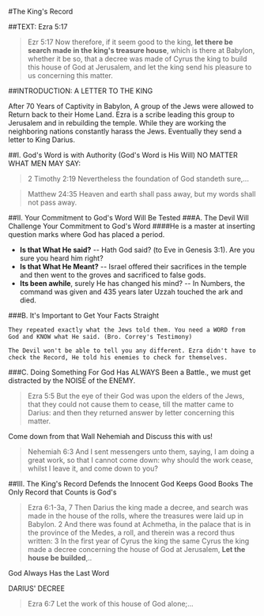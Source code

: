 #The King's Record

##TEXT: Ezra 5:17
> Ezr 5:17 Now therefore, if it seem good to the king, **let there be search made in the king's treasure house**, which is there at Babylon, whether it be so, that a decree was made of Cyrus the king to build this house of God at Jerusalem, and let the king send his pleasure to us concerning this matter.


##INTRODUCTION: A LETTER TO THE KING 

After 70 Years of Captivity in Babylon, A group of the Jews were allowed to Return back to their Home Land. Ezra is a scribe leading this group to Jerusalem and in rebuilding the temple. While they are working the neighboring nations constantly harass the Jews. Eventually they send a letter to King Darius.

##I. God's Word is with Authority (God's Word is His Will)
NO MATTER WHAT MEN MAY SAY:
> 2 Timothy 2:19 Nevertheless the foundation of God standeth sure,...

> Matthew 24:35 Heaven and earth shall pass away, but my words shall not pass away.

##II. Your Commitment to God's Word Will Be Tested
###A. The Devil Will Challenge Your Commitment to God's Word
####He is a master at inserting question marks where God has placed a period. 

- **Is that What He said?** -- Hath God said? (to Eve in Genesis 3:1). Are you sure you heard him right?
- **Is that What He Meant?** -- Israel offered their sacrifices in the temple and then went to the groves and sacrificed to false gods.
- **Its been awhile**, surely He has changed his mind? -- In Numbers, the command was given and 435 years later Uzzah touched the ark and died.

###B. It's Important to Get Your Facts Straight

	They repeated exactly what the Jews told them. You need a WORD from God and KNOW what He said. (Bro. Correy's Testimony)

	The Devil won't be able to tell you any different. Ezra didn't have to check the Record, He told his enemies to check for themselves.

###C. Doing Something For God Has ALWAYS Been a Battle., we must get distracted by the NOISE of the ENEMY.

> Ezra 5:5 But the eye of their God was upon the elders of the Jews, that they could not cause them to cease, till the matter came to Darius: and then they returned answer by letter concerning this matter.

Come down from that Wall Nehemiah and Discuss this with us!
> Nehemiah 6:3 And I sent messengers unto them, saying, I am doing a great work, so that I cannot come down: why should the work cease, whilst I leave it, and come down to you?

##III. The King's Record Defends the Innocent
God Keeps Good Books
The Only Record that Counts is God's

>  Ezra 6:1-3a, 7 Then Darius the king made a decree, and search was made in the house of the rolls, where the treasures were laid up in Babylon. 2 And there was found at Achmetha, in the palace that is in the province of the Medes, a roll, and therein was a record thus written: 3 In the first year of Cyrus the king the same Cyrus the king made a decree concerning the house of God at Jerusalem, **Let the house be builded**,..

God Always Has the Last Word

DARIUS' DECREE
> Ezra 6:7 Let the work of this house of God alone;...